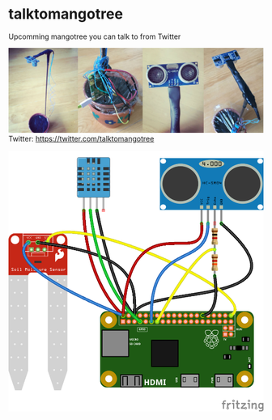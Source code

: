 # talktomangotree

Upcomming mangotree you can talk to from Twitter

<img src="https://github.com/larsgimse/talktomangotree/blob/master/talktomangotree.jpg"><br>
Twitter: https://twitter.com/talktomangotree<br>
<br>
<img src="https://github.com/larsgimse/talktomangotree/blob/master/talktomangotree_bb.png">



